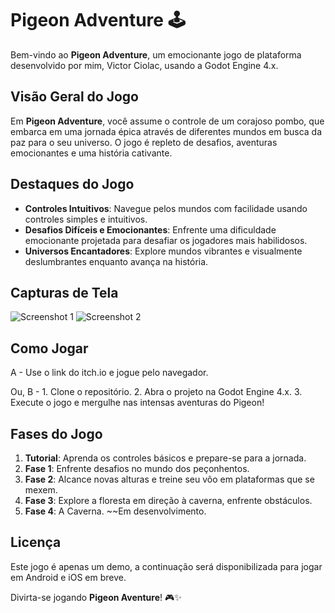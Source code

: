 # Pigeon Adventure 🕹️

Bem-vindo ao **Pigeon Adventure**, um emocionante jogo de plataforma desenvolvido por mim, Victor Ciolac, usando a Godot Engine 4.x.

## Visão Geral do Jogo

Em **Pigeon Adventure**, você assume o controle de um corajoso pombo, que embarca em uma jornada épica através de diferentes mundos em busca da paz para o seu universo. O jogo é repleto de desafios, aventuras emocionantes e uma história cativante.

## Destaques do Jogo

- **Controles Intuitivos**: Navegue pelos mundos com facilidade usando controles simples e intuitivos.
- **Desafios Difíceis e Emocionantes**: Enfrente uma dificuldade emocionante projetada para desafiar os jogadores mais habilidosos.
- **Universos Encantadores**: Explore mundos vibrantes e visualmente deslumbrantes enquanto avança na história.


## Capturas de Tela

![Screenshot 1](screenshots/screenshot1.png)
![Screenshot 2](screenshots/screenshot2.png)

## Como Jogar
A - Use o link do itch.io e jogue pelo navegador.

Ou, B - 1. Clone o repositório.
2. Abra o projeto na Godot Engine 4.x.
3. Execute o jogo e mergulhe nas intensas aventuras do Pigeon!

## Fases do Jogo

1. **Tutorial**: Aprenda os controles básicos e prepare-se para a jornada.
2. **Fase 1**: Enfrente desafios no mundo dos peçonhentos.
3. **Fase 2**: Alcance novas alturas e treine seu vôo em plataformas que se mexem.
4. **Fase 3**: Explore a floresta em direção à caverna, enfrente obstáculos.
5. **Fase 4**: A Caverna. ~~Em desenvolvimento.


## Licença

Este jogo é apenas um demo, a continuação será disponibilizada para jogar em Android e iOS em breve.

Divirta-se jogando **Pigeon Aventure**! 🎮✨
